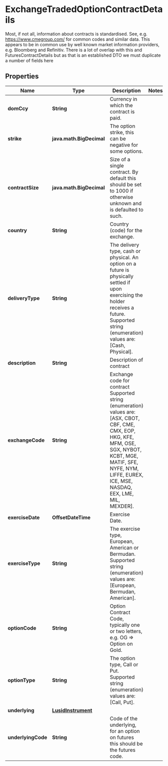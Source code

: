 

# ExchangeTradedOptionContractDetails

Most, if not all, information about contracts is standardised. See, e.g. https://www.cmegroup.com/ for  common codes and similar data. This appears to be in common use by well known market information providers, e.g. Bloomberg and Refinitiv.  There is a lot of overlap with this and FuturesContractDetails but as that is an established DTO we must duplicate a number of fields here

## Properties

Name | Type | Description | Notes
------------ | ------------- | ------------- | -------------
**domCcy** | **String** | Currency in which the contract is paid. | 
**strike** | **java.math.BigDecimal** | The option strike, this can be negative for some options. | 
**contractSize** | **java.math.BigDecimal** | Size of a single contract. By default this should be set to 1000 if otherwise unknown and is defaulted to such. | 
**country** | **String** | Country (code) for the exchange. | 
**deliveryType** | **String** | The delivery type, cash or physical. An option on a future is physically settled if upon exercising the  holder receives a future.    Supported string (enumeration) values are: [Cash, Physical]. | 
**description** | **String** | Description of contract | 
**exchangeCode** | **String** | Exchange code for contract    Supported string (enumeration) values are: [ASX, CBOT, CBF, CME, CMX, EOP, HKG, KFE, MFM, OSE, SGX, NYBOT, KCBT, MGE, MATIF, SFE, NYFE, NYM, LIFFE, EUREX, ICE, MSE, NASDAQ, EEX, LME, MIL, MEXDER]. | 
**exerciseDate** | **OffsetDateTime** | Exercise Date. | 
**exerciseType** | **String** | The exercise type, European, American or Bermudan.    Supported string (enumeration) values are: [European, Bermudan, American]. | 
**optionCode** | **String** | Option Contract Code, typically one or two letters, e.g. OG &#x3D;&gt; Option on Gold. | 
**optionType** | **String** | The option type, Call or Put.    Supported string (enumeration) values are: [Call, Put]. | 
**underlying** | [**LusidInstrument**](LusidInstrument.md) |  | 
**underlyingCode** | **String** | Code of the underlying, for an option on futures this should be the futures code. | 



